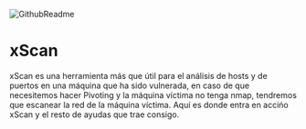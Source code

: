 
![GithubReadme](https://user-images.githubusercontent.com/92258683/165400528-3931c928-0ad0-4168-8759-c900121e6149.jpg)




# xScan
xScan es una herramienta más que útil para el análisis de hosts y de puertos en una máquina que ha sido vulnerada, en caso de que necesitemos hacer Pivoting y la máquina víctima no tenga nmap, tendremos que escanear la red de la máquina víctima. Aquí es donde entra en accińo xScan y el resto de ayudas que trae consigo.
